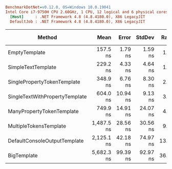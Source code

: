 ``` ini

BenchmarkDotNet=v0.12.0, OS=Windows 10.0.19041
Intel Core i7-9750H CPU 2.60GHz, 1 CPU, 12 logical and 6 physical cores
  [Host]     : .NET Framework 4.8 (4.8.4180.0), X86 LegacyJIT
  DefaultJob : .NET Framework 4.8 (4.8.4180.0), X86 LegacyJIT


```
|                         Method |       Mean |    Error |   StdDev | Ratio | RatioSD |  Gen 0 | Gen 1 | Gen 2 | Allocated |
|------------------------------- |-----------:|---------:|---------:|------:|--------:|-------:|------:|------:|----------:|
|                  EmptyTemplate |   157.5 ns |  1.79 ns |  1.59 ns |  1.00 |    0.00 | 0.0288 |     - |     - |     152 B |
|             SimpleTextTemplate |   229.2 ns |  4.33 ns |  4.64 ns |  1.45 |    0.04 | 0.0503 |     - |     - |     264 B |
|    SinglePropertyTokenTemplate |   348.9 ns |  6.76 ns |  8.30 ns |  2.22 |    0.06 | 0.0625 |     - |     - |     328 B |
| SingleTextWithPropertyTemplate |   604.0 ns | 10.94 ns |  9.13 ns |  3.83 |    0.04 | 0.1183 |     - |     - |     625 B |
|      ManyPropertyTokenTemplate |   749.9 ns | 14.91 ns | 24.07 ns |  4.84 |    0.16 | 0.1259 |     - |     - |     665 B |
|         MultipleTokensTemplate | 1,487.5 ns | 28.56 ns | 30.56 ns |  9.42 |    0.26 | 0.2213 |     - |     - |    1166 B |
|   DefaultConsoleOutputTemplate | 2,125.1 ns | 42.18 ns | 74.97 ns | 13.82 |    0.40 | 0.2785 |     - |     - |    1478 B |
|                    BigTemplate | 5,682.3 ns | 99.39 ns | 92.97 ns | 36.03 |    0.80 | 0.7935 |     - |     - |    4182 B |
